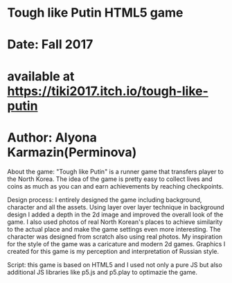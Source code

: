 # Tough like Putin HTML5 game
# Date: Fall 2017
# available at https://tiki2017.itch.io/tough-like-putin
# Author: Alyona Karmazin(Perminova)

About the game:
"Tough like Putin" is a runner game that transfers player to the North Korea. 
The idea of the game is pretty easy to collect lives and coins as much as you 
can and earn achievements by reaching checkpoints.

Design process:
I entirely designed the game including background, character and all the assets. 
Using layer over layer technique in background design I added a depth in the 2d 
image and improved the overall look of the game. I also used photos of real North 
Korean's places to achieve similarity to the actual place and make the game 
settings even more interesting.
The character was designed from scratch also using real photos. 
My inspiration for the style of the game was a caricature and modern 2d games. 
Graphics I created for this game is my perception and interpretation of Russian style.

Script:
this game is based on HTML5 and I used not only a pure JS but also additional JS libraries 
like p5.js and p5.play to optimazie the game.
